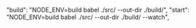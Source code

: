 "build": "NODE_ENV=build babel ./src/ --out-dir ./build/",
"start": "NODE_ENV=build babel ./src/ --out-dir ./build/ --watch",
